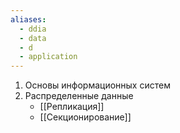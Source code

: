 ```yaml
---
aliases:
  - ddia
  - data
  - d
  - application
---
```

1. Основы информационных систем
2. Распределенные данные
	- [[Репликация]]
	- [[Секционирование]]